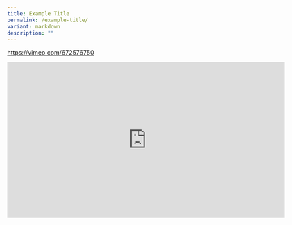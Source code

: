```yaml
---
title: Example Title
permalink: /example-title/
variant: markdown
description: ""
---
```


https://vimeo.com/672576750

<iframe allowfullscreen="" allow="autoplay; fullscreen" frameborder="0" height="360" width="640" src="https://player.vimeo.com/video/672576750"></iframe>